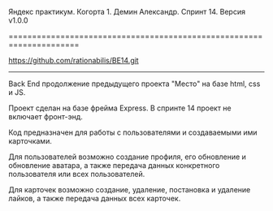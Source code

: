 ﻿Яндекс практикум. Когорта 1. Демин Александр. Спринт 14. Версия v1.0.0

=====================================================================


https://github.com/rationabilis/BE14.git

------------------------------------------------------


Back End продолжение предыдущего проекта "Место" на базе html, css и JS.

Проект сделан на базе фрейма Express.
В спринте 14 проект не включает фронт-энд.

Код предназначен для работы с пользователями и создаваемыми ими карточками.

Для пользователей возможно создание профиля, его обновление и обновление аватара, а также передача данных конкретного пользователя или всех пользователей.

Для карточек возможно создание, удаление, постановка и удаление лайков, а также передача данных всех карточек.


